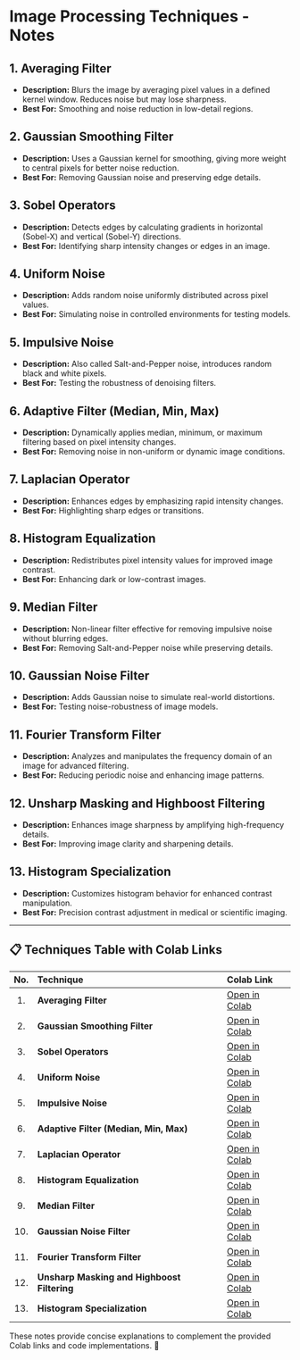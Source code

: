 # Image Processing Techniques - Notes

## 1. Averaging Filter
- **Description:** Blurs the image by averaging pixel values in a defined kernel window. Reduces noise but may lose sharpness.
- **Best For:** Smoothing and noise reduction in low-detail regions.

## 2. Gaussian Smoothing Filter
- **Description:** Uses a Gaussian kernel for smoothing, giving more weight to central pixels for better noise reduction.
- **Best For:** Removing Gaussian noise and preserving edge details.

## 3. Sobel Operators
- **Description:** Detects edges by calculating gradients in horizontal (Sobel-X) and vertical (Sobel-Y) directions.
- **Best For:** Identifying sharp intensity changes or edges in an image.

## 4. Uniform Noise
- **Description:** Adds random noise uniformly distributed across pixel values.
- **Best For:** Simulating noise in controlled environments for testing models.

## 5. Impulsive Noise
- **Description:** Also called Salt-and-Pepper noise, introduces random black and white pixels.
- **Best For:** Testing the robustness of denoising filters.

## 6. Adaptive Filter (Median, Min, Max)
- **Description:** Dynamically applies median, minimum, or maximum filtering based on pixel intensity changes.
- **Best For:** Removing noise in non-uniform or dynamic image conditions.

## 7. Laplacian Operator
- **Description:** Enhances edges by emphasizing rapid intensity changes.
- **Best For:** Highlighting sharp edges or transitions.

## 8. Histogram Equalization
- **Description:** Redistributes pixel intensity values for improved image contrast.
- **Best For:** Enhancing dark or low-contrast images.

## 9. Median Filter
- **Description:** Non-linear filter effective for removing impulsive noise without blurring edges.
- **Best For:** Removing Salt-and-Pepper noise while preserving details.

## 10. Gaussian Noise Filter
- **Description:** Adds Gaussian noise to simulate real-world distortions.
- **Best For:** Testing noise-robustness of image models.

## 11. Fourier Transform Filter
- **Description:** Analyzes and manipulates the frequency domain of an image for advanced filtering.
- **Best For:** Reducing periodic noise and enhancing image patterns.

## 12. Unsharp Masking and Highboost Filtering
- **Description:** Enhances image sharpness by amplifying high-frequency details.
- **Best For:** Improving image clarity and sharpening details.

## 13. Histogram Specialization
- **Description:** Customizes histogram behavior for enhanced contrast manipulation.
- **Best For:** Precision contrast adjustment in medical or scientific imaging.

---
## 📋 Techniques Table with Colab Links
| No. | Technique | Colab Link |
|:---:|:--------------------------|:-----------|
| 1. | **Averaging Filter** | [Open in Colab](#) |
| 2. | **Gaussian Smoothing Filter** | [Open in Colab](#) |
| 3. | **Sobel Operators** | [Open in Colab](#) |
| 4. | **Uniform Noise** | [Open in Colab](#) |
| 5. | **Impulsive Noise** | [Open in Colab](#) |
| 6. | **Adaptive Filter (Median, Min, Max)** | [Open in Colab](#) |
| 7. | **Laplacian Operator** | [Open in Colab](#) |
| 8. | **Histogram Equalization** | [Open in Colab](#) |
| 9. | **Median Filter** | [Open in Colab](#) |
| 10. | **Gaussian Noise Filter** | [Open in Colab](#) |
| 11. | **Fourier Transform Filter** | [Open in Colab](#) |
| 12. | **Unsharp Masking and Highboost Filtering** | [Open in Colab](#) |
| 13. | **Histogram Specialization** | [Open in Colab](#) |

These notes provide concise explanations to complement the provided Colab links and code implementations. 🚀

